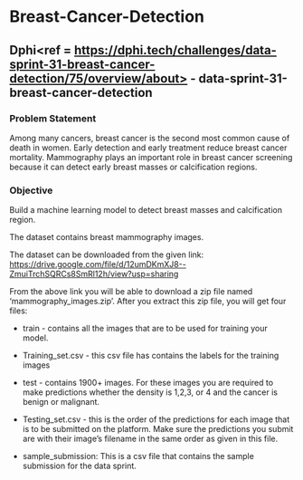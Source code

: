 # Breast-Cancer-Detection

## Dphi<ref = https://dphi.tech/challenges/data-sprint-31-breast-cancer-detection/75/overview/about> - data-sprint-31-breast-cancer-detection

### Problem Statement
Among many cancers, breast cancer is the second most common cause of death in women. Early detection and early treatment reduce breast cancer mortality. Mammography plays an important role in breast cancer screening because it can detect early breast masses or calcification regions.

### Objective 
Build a machine learning model to detect breast masses and calcification region.


The dataset contains breast mammography images.

 

The dataset can be downloaded from the given link: https://drive.google.com/file/d/12umDKmXJ8--ZmuiTrchSQRCs8SmRl12h/view?usp=sharing

From the above link you will be able to download a zip file named ‘mammography_images.zip’. After you extract this zip file, you will get four files:

* train - contains all the images that are to be used for training your model.

* Training_set.csv - this csv file has contains the labels for the training images

* test - contains 1900+ images. For these images you are required to make predictions whether the density is 1,2,3, or 4 and the cancer is benign or malignant.

* Testing_set.csv - this is the order of the predictions for each image that is to be submitted on the platform. Make sure the predictions you submit are with their image’s filename in the same order as given in this file.

* sample_submission: This is a csv file that contains the sample submission for the data sprint.

